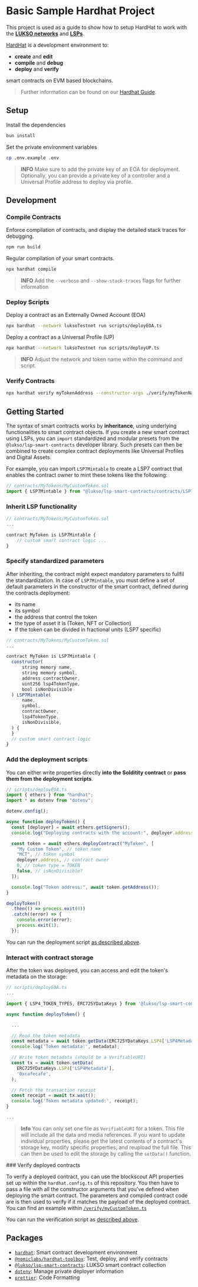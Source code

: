 # Basic Sample Hardhat Project

This project is used as a guide to show how to setup HardHat to work with the **[LUKSO networks](https://docs.lukso.tech/networks/mainnet/parameters)** and **[LSPs](https://docs.lukso.tech/contracts/introduction)**.

[HardHat](https://hardhat.org/docs) is a development environment to:

- **create** and **edit**
- **compile** and **debug**
- **deploy** and **verify**

smart contracts on EVM based blockchains.

> Further information can be found on our [Hardhat Guide](https://docs.lukso.tech/learn/smart-contract-developers/getting-started).

## Setup

Install the dependencies

```bash
bun install
```

Set the private environment variables

```bash
cp .env.example .env
```

> **INFO** Make sure to add the private key of an EOA for deployment. Optionally, you can provide a private key of a controller and a Universal Profile address to deploy via profile.

## Development

### Compile Contracts

Enforce compilation of contracts, and display the detailed stack traces for debugging.

```bash
npm run build
```

Regular compilation of your smart contracts.

```bash
npx hardhat compile
```

> **INFO** Add the `--verbose` and `--show-stack-traces` flags for further information

### Deploy Scripts

Deploy a contract as an Externally Owned Account (EOA)

```bash
npx hardhat --network luksoTestnet run scripts/deployEOA.ts
```

Deploy a contract as a Universal Profile (UP)

```bash
npx hardhat --network luksoTestnet run scripts/deployUP.ts
```

> **INFO** Adjust the network and token name within the command and script.

### Verify Contracts

```bash
npx hardhat verify myTokenAddress --constructor-args ./verify/myTokenName.ts --network luksoTestnet
```

## Getting Started

The syntax of smart contracts works by **inheritance**, using underlying functionalities to smart contract objects. If you create a new smart contract using LSPs, you can `import` standardized and modular presets from the `@lukso/lsp-smart-contracts` developer library. Such presets can then be combined to create complex contract deployments like Universal Profiles and Digital Assets.

For example, you can import `LSP7Mintable` to create a LSP7 contract that enables the contract owner to mint these tokens like the following:

```js
// contracts/MyTokens/MyCustomToken.sol
import { LSP7Mintable } from "@lukso/lsp-smart-contracts/contracts/LSP7DigitalAsset/presets/LSP7Mintable.sol";
```

### Inherit LSP functionality

```js
// contracts/MyTokens/MyCustomToken.sol
...

contract MyToken is LSP7Mintable {
    // custom smart contract logic ...
}
```

### Specify standardized parameters

After inheriting, the contract might expect mandatory parameters to fullfil the standardization. In case of `LSP7Mintable`, you must define a set of default parameters in the constructor of the smart contract, defined during the contracts deployment:

- its name
- its symbol
- the address that control the token
- the type of asset it is (Token, NFT or Collection)
- if the token can be divided in fractional units (LSP7 specific)

```js
// contracts/MyTokens/MyCustomToken.sol
...

contract MyToken is LSP7Mintable {
  constructor(
      string memory name,
      string memory symbol,
      address contractOwner,
      uint256 lsp4TokenType,
      bool isNonDivisible
  ) LSP7Mintable(
      name,
      symbol,
      contractOwner,
      lsp4TokenType,
      isNonDivisible,
  ) {
  }
  // custom smart contract logic
}
```

### Add the deployment scripts

You can either write properties directly **into the Solditity contract** or **pass them from the deployment scripts**.

```js
// scripts/deployEOA.ts
import { ethers } from "hardhat";
import * as dotenv from "dotenv";

dotenv.config();

async function deployToken() {
  const [deployer] = await ethers.getSigners();
  console.log("Deploying contracts with the account:", deployer.address);

  const token = await ethers.deployContract("MyToken", [
    "My Custom Token", // token name
    "MCT", // token symbol
    deployer.address, // contract owner
    0, // token type = TOKEN
    false, // isNonDivisible?
  ]);

  console.log("Token address:", await token.getAddress());
}

deployToken()
  .then(() => process.exit(0))
  .catch((error) => {
    console.error(error);
    process.exit(1);
  });
```

You can run the deployment script [as described above](#deploy-scripts).

### Interact with contract storage

After the token was deployed, you can access and edit the token's metadata on the storage:

```js
// scripts/deployEOA.ts
...

import { LSP4_TOKEN_TYPES, ERC725YDataKeys } from '@lukso/lsp-smart-contracts';

async function deployToken() {

  ...

  // Read the token metadata
  const metadata = await token.getData(ERC725YDataKeys.LSP4['LSP4Metadata']);
  console.log('Token metadata:', metadata);

  // Write token metadata (should be a VerifiableURI)
  const tx = await token.setData(
    ERC725YDataKeys.LSP4['LSP4Metadata'],
    '0xcafecafe',
  );

  // Fetch the transaction receipt
  const receipt = await tx.wait();
  console.log('Token metadata updated:', receipt);
}

...
```

> **Info** You can only set one file as `VerifiableURI` for a token. This file will include all the data and media references. If you want to update individual properties, please get the latest contents of a contract's storage key, modify specific properties, and reupload the full file. This can then be used to edit the storage by calling the `setData()` function.

### Verify deployed contracts

To verify a deployed contract, you can use the blockscout API properties set up within the `hardhat.config.ts` of this repository. You then have to pass a file with all the constructor arguments that you've defined when deploying the smart contract. The parameters and compiled contract code are is then used to verify if it matches the payload of the deployed contract. You can find an example within [`/verify/myCustomToken.ts`](./verify/myCustomToken.ts)

You can run the verification script as [described above](#verify-contracts).

## Packages

- [`hardhat`](https://hardhat.org/docs): Smart contract development environment
- [`@nomiclabs/hardhat-toolbox`](https://hardhat.org/hardhat-runner/plugins/nomicfoundation-hardhat-toolbox): Test, deploy, and verify contracts
- [`@lukso/lsp-smart-contracts`](https://docs.lukso.tech/tools/lsp-smart-contracts/getting-started): LUKSO smart contract collection
- [`dotenv`](https://www.npmjs.com/package/dotenv): Manage private deployer information
- [`prettier`](https://www.npmjs.com/package/prettier): Code Formatting
